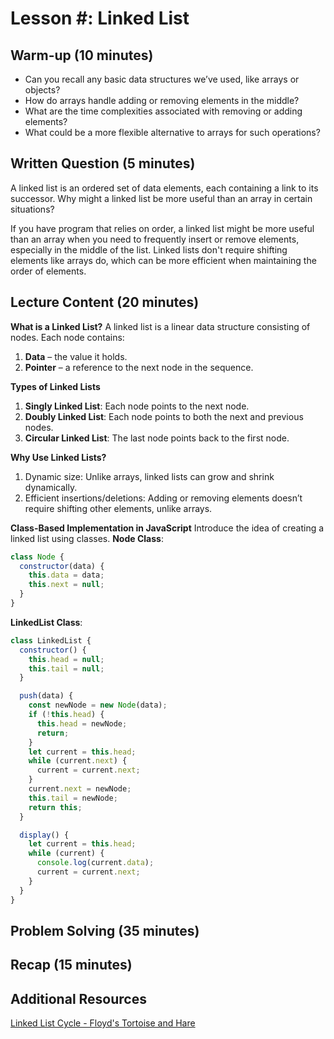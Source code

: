 # Lesson #: Linked List

## Warm-up (10 minutes)

- Can you recall any basic data structures we’ve used, like arrays or objects?
- How do arrays handle adding or removing elements in the middle?
- What are the time complexities associated with removing or adding elements?
- What could be a more flexible alternative to arrays for such operations?

## Written Question (5 minutes)

A linked list is an ordered set of data elements, each containing a link to its successor. Why might a linked list be more useful than an array in certain situations?

If you have program that relies on order, a linked list might be more useful than an array when you need to frequently insert or remove elements, especially in the middle of the list. Linked lists don't require shifting elements like arrays do, which can be more efficient when maintaining the order of elements. 

## Lecture Content (20 minutes)

**What is a Linked List?**
A linked list is a linear data structure consisting of nodes. Each node contains:

1. **Data** – the value it holds.
2. **Pointer** – a reference to the next node in the sequence.

**Types of Linked Lists**

1. **Singly Linked List**: Each node points to the next node.
2. **Doubly Linked List**: Each node points to both the next and previous nodes.
3. **Circular Linked List**: The last node points back to the first node.

**Why Use Linked Lists?**

1. Dynamic size: Unlike arrays, linked lists can grow and shrink dynamically.
2. Efficient insertions/deletions: Adding or removing elements doesn’t require shifting other elements, unlike arrays.

**Class-Based Implementation in JavaScript**
Introduce the idea of creating a linked list using classes.
**Node Class**:

```javascript
class Node {
  constructor(data) {
    this.data = data;
    this.next = null;
  }
}
```

**LinkedList Class**:

```javascript
class LinkedList {
  constructor() {
    this.head = null;
    this.tail = null;
  }

  push(data) {
    const newNode = new Node(data);
    if (!this.head) {
      this.head = newNode;
      return;
    }
    let current = this.head;
    while (current.next) {
      current = current.next;
    }
    current.next = newNode;
    this.tail = newNode;
    return this;
  }

  display() {
    let current = this.head;
    while (current) {
      console.log(current.data);
      current = current.next;
    }
  }
}
```

## Problem Solving (35 minutes)

## Recap (15 minutes)

## Additional Resources

[Linked List Cycle - Floyd's Tortoise and Hare](https://www.youtube.com/watch?v=gBTe7lFR3vc)
